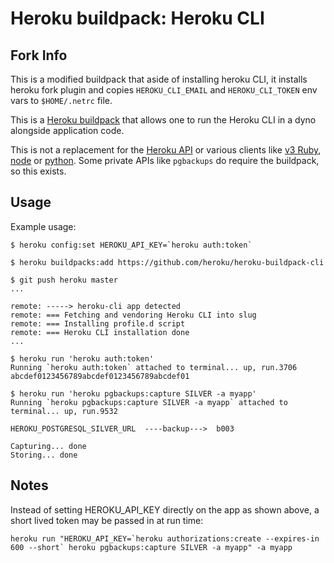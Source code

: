 Heroku buildpack: Heroku CLI
=========================

Fork Info
---------

This is a modified buildpack that aside of installing heroku CLI, it installs heroku fork plugin and copies `HEROKU_CLI_EMAIL` and `HEROKU_CLI_TOKEN` env vars to `$HOME/.netrc` file.


This is a [Heroku buildpack](http://devcenter.heroku.com/articles/buildpacks) that
allows one to run the Heroku CLI in a dyno alongside application code.

This is not a replacement for the [Heroku API](https://devcenter.heroku.com/articles/platform-api-reference#overview) or various clients like [v3 Ruby](https://github.com/heroku/platform-api), [node](https://www.npmjs.org/package/heroku-client) or [python](https://github.com/heroku/heroku.py). Some private APIs like `pgbackups` do require the buildpack, so this exists.

Usage
-----

Example usage:

    $ heroku config:set HEROKU_API_KEY=`heroku auth:token`

    $ heroku buildpacks:add https://github.com/heroku/heroku-buildpack-cli

    $ git push heroku master
    ...

    remote: -----> heroku-cli app detected
    remote: === Fetching and vendoring Heroku CLI into slug
    remote: === Installing profile.d script
    remote: === Heroku CLI installation done
    ...

    $ heroku run 'heroku auth:token'
    Running `heroku auth:token` attached to terminal... up, run.3706
    abcdef0123456789abcdef0123456789abcdef01

    $ heroku run 'heroku pgbackups:capture SILVER -a myapp'
    Running `heroku pgbackups:capture SILVER -a myapp` attached to terminal... up, run.9532

    HEROKU_POSTGRESQL_SILVER_URL  ----backup--->  b003

    Capturing... done
    Storing... done

Notes
-----

Instead of setting HEROKU_API_KEY directly on the app as shown above, a short lived token may be passed in at run time:

```
heroku run "HEROKU_API_KEY=`heroku authorizations:create --expires-in 600 --short` heroku pgbackups:capture SILVER -a myapp" -a myapp
```
